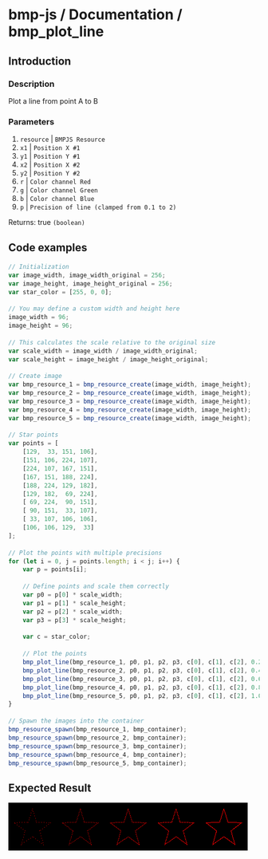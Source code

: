 # bmp-js / Documentation / bmp_plot_line
## Introduction

### Description

Plot a line from point A to B

### Parameters

1. `resource` | `BMPJS Resource`
2. `x1` | `Position X #1`
3. `y1` | `Position Y #1`
4. `x2` | `Position X #2`
5. `y2` | `Position Y #2`
6. `r` | `Color channel Red`
7. `g` | `Color channel Green`
8. `b` | `Color channel Blue`
9. `p` | `Precision of line (clamped from 0.1 to 2)`

Returns: true `(boolean)`

## Code examples

```js
// Initialization
var image_width, image_width_original = 256;
var image_height, image_height_original = 256;
var star_color = [255, 0, 0];

// You may define a custom width and height here
image_width = 96;
image_height = 96;

// This calculates the scale relative to the original size
var scale_width = image_width / image_width_original;
var scale_height = image_height / image_height_original;

// Create image
var bmp_resource_1 = bmp_resource_create(image_width, image_height);
var bmp_resource_2 = bmp_resource_create(image_width, image_height);
var bmp_resource_3 = bmp_resource_create(image_width, image_height);
var bmp_resource_4 = bmp_resource_create(image_width, image_height);
var bmp_resource_5 = bmp_resource_create(image_width, image_height);

// Star points
var points = [
    [129,  33, 151, 106],
    [151, 106, 224, 107],
    [224, 107, 167, 151],
    [167, 151, 188, 224],
    [188, 224, 129, 182],
    [129, 182,  69, 224],
    [ 69, 224,  90, 151],
    [ 90, 151,  33, 107],
    [ 33, 107, 106, 106],
    [106, 106, 129,  33]
];

// Plot the points with multiple precisions
for (let i = 0, j = points.length; i < j; i++) {
    var p = points[i];
    
    // Define points and scale them correctly    
    var p0 = p[0] * scale_width;
    var p1 = p[1] * scale_height;
    var p2 = p[2] * scale_width;
    var p3 = p[3] * scale_height;

    var c = star_color;

    // Plot the points
    bmp_plot_line(bmp_resource_1, p0, p1, p2, p3, c[0], c[1], c[2], 0.2);
    bmp_plot_line(bmp_resource_2, p0, p1, p2, p3, c[0], c[1], c[2], 0.4);
    bmp_plot_line(bmp_resource_3, p0, p1, p2, p3, c[0], c[1], c[2], 0.6);
    bmp_plot_line(bmp_resource_4, p0, p1, p2, p3, c[0], c[1], c[2], 0.8);
    bmp_plot_line(bmp_resource_5, p0, p1, p2, p3, c[0], c[1], c[2], 1.0);
}

// Spawn the images into the container
bmp_resource_spawn(bmp_resource_1, bmp_container);
bmp_resource_spawn(bmp_resource_2, bmp_container);
bmp_resource_spawn(bmp_resource_3, bmp_container);
bmp_resource_spawn(bmp_resource_4, bmp_container);
bmp_resource_spawn(bmp_resource_5, bmp_container);
```

## Expected Result

![expected-result](./img/023.png)
